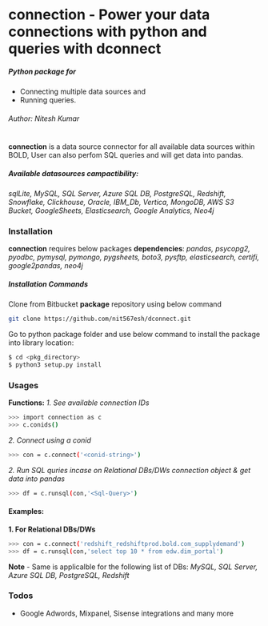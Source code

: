 # connection - Power your data connections with python and queries with dconnect
##### Python package for 
  - Connecting multiple data sources and 
  - Running queries.
###### Author: Nitesh Kumar
#
**connection** is a data source connector for all available data sources within BOLD, User can also perfom SQL queries and will get data into pandas.
##### Available datasources campactibility:
*sqlLite, MySQL, SQL Server, Azure SQL DB, PostgreSQL, Redshift, Snowflake, Clickhouse, Oracle, IBM_Db, Vertica, MongoDB, AWS S3 Bucket, GoogleSheets, Elasticsearch, Google Analytics, Neo4j*
### Installation
**connection** requires below packages **dependencies**:
*pandas, psycopg2, pyodbc, pymysql, pymongo, pygsheets, boto3, pysftp, elasticsearch, certifi, google2pandas, neo4j*
##### Installation Commands
Clone from Bitbucket **package** repository using below command
```sh
git clone https://github.com/nit567esh/dconnect.git
```
Go to python package folder and use below command to install the package into library location:

```sh
$ cd <pkg_directory>
$ python3 setup.py install
```
### Usages
**Functions:**
*1. See available connection IDs*
```sh
>>> import connection as c
>>> c.conids()
```
*2. Connect using a conid*
```sh
>>> con = c.connect('<conid-string>')
```
*2. Run SQL quries incase on Relational DBs/DWs connection object & get data into pandas*
```sh
>>> df = c.runsql(con,'<Sql-Query>')
```
#### Examples:
**1. For Relational DBs/DWs**
```sh
>>> con = c.connect('redshift_redshiftprod.bold.com_supplydemand')
>>> df = c.runsql(con,'select top 10 * from edw.dim_portal')
```
**Note** - Same is applicalble for the following list of DBs: *MySQL, SQL Server, Azure SQL DB, PostgreSQL, Redshift* 

### Todos
 - Google Adwords, Mixpanel, Sisense integrations and many more
